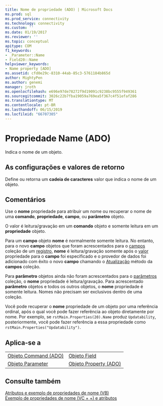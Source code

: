 ```yaml
---
title: Nome de propriedade (ADO) | Microsoft Docs
ms.prod: sql
ms.prod_service: connectivity
ms.technology: connectivity
ms.custom: ''
ms.date: 01/19/2017
ms.reviewer: ''
ms.topic: conceptual
apitype: COM
f1_keywords:
- _Parameter::Name
- Field20::Name
helpviewer_keywords:
- Name property [ADO]
ms.assetid: cfd0e29c-8310-44ab-85c3-5761184b865d
author: MightyPen
ms.author: genemi
manager: jroth
ms.openlocfilehash: e696e97de78272f9d19091c9238bc9555f949361
ms.sourcegitcommit: 3026c22b7fba19059a769ea5f367c4f51efaf286
ms.translationtype: MT
ms.contentlocale: pt-BR
ms.lasthandoff: 06/15/2019
ms.locfileid: "66707305"
---
```

# <a name="name-property-ado"></a>Propriedade Name (ADO)
Indica o nome de um objeto.  
  
## <a name="settings-and-return-values"></a>As configurações e valores de retorno  
 Define ou retorna um **cadeia de caracteres** valor que indica o nome de um objeto.  
  
## <a name="remarks"></a>Comentários  
 Use o **nome** propriedade para atribuir um nome ou recuperar o nome de uma **comando**, **propriedade**, **campo**, ou **parâmetro**  objeto.  
  
 O valor é leitura/gravação em um **comando** objeto e somente leitura em um **propriedade** objeto.  
  
 Para um **campo** objeto **nome** é normalmente somente leitura. No entanto, para o novo **campo** objetos que foram acrescentados para o [campos](../../../ado/reference/ado-api/fields-collection-ado.md) coleção de um [registro](../../../ado/reference/ado-api/record-object-ado.md), **nome** é leitura/gravação somente após o [valor](../../../ado/reference/ado-api/value-property-ado.md) propriedade para o **campo** foi especificado e o provedor de dados foi adicionado com êxito o novo **campo** chamando o [ Atualização](../../../ado/reference/ado-api/update-method.md) método da **campos** coleção.  
  
 Para **parâmetro** objetos ainda não foram acrescentados para o [parâmetros](../../../ado/reference/ado-api/parameters-collection-ado.md) coleção, o **nome** propriedade é leitura/gravação. Para acrescentado **parâmetro** objetos e todos os outros objetos, o **nome** propriedade é somente leitura. Nomes não precisam ser exclusivos dentro de uma coleção.  
  
 Você pode recuperar o **nome** propriedade de um objeto por uma referência ordinal, após o qual você pode fazer referência ao objeto diretamente por nome. Por exemplo, se `rstMain.Properties(20).Name` produz `Updatability`, posteriormente, você pode fazer referência a essa propriedade como `rstMain.Properties("Updatability")`.  
  
## <a name="applies-to"></a>Aplica-se a  
  
|||  
|-|-|  
|[Objeto Command (ADO)](../../../ado/reference/ado-api/command-object-ado.md)|[Objeto Field](../../../ado/reference/ado-api/field-object.md)|  
|[Objeto Parameter](../../../ado/reference/ado-api/parameter-object.md)|[Objeto Property (ADO)](../../../ado/reference/ado-api/property-object-ado.md)|  
  
## <a name="see-also"></a>Consulte também  
 [Atributos e exemplo de propriedades de nome (VB)](../../../ado/reference/ado-api/attributes-and-name-properties-example-vb.md)   
 [Exemplo de propriedades de nome (VC + +) e atributos](../../../ado/reference/ado-api/attributes-and-name-properties-example-vc.md)   

